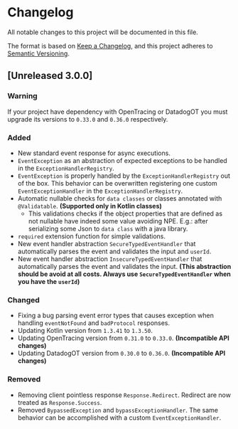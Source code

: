 # Changelog

All notable changes to this project will be documented in this file.

The format is based on [Keep a Changelog](https://keepachangelog.com/en/1.0.0/),
and this project adheres to [Semantic Versioning](https://semver.org/spec/v2.0.0.html).

## [Unreleased 3.0.0] 

### Warning

If your project have dependency with OpenTracing or DatadogOT you must upgrade its versions to `0.33.0` and `0.36.0` 
respectively.

### Added

- New standard event response for async executions.
- `EventException` as an abstraction of expected exceptions to be handled in the `ExceptionHandlerRegistry`.
- `EventException` is properly handled by the `ExceptionHandlerRegistry` out of the box. This behavior can be overwritten
registering one custom `EventExceptionHandler` in the `ExceptionHandlerRegistry`.
- Automatic nullable checks for `data classes` or classes annotated with `@Validatable`. **(Supported only in Kotlin classes)**
    - This validations checks if the object properties that are defined as not nullable have indeed some value
    avoiding NPE. E.g.: after serializing some Json to `data class` with a java library.
- `required` extension function for simple validations.
- New event handler abstraction `SecureTypedEventHandler` that automatically parses the event and validates the input and `userId`.
- New event handler abstraction `InsecureTypedEventHandler` that automatically parses the event and validates the input. 
**(This abstraction should be avoid at all costs. Always use `SecureTypedEventHandler` when you have the `userId`)**

### Changed

- Fixing a bug parsing event error types that causes exception when handling `eventNotFound` and `badProtocol` responses.
- Updating Kotlin version from `1.3.41` to `1.3.50`.
- Updating OpenTracing version from `0.31.0` to `0.33.0`. **(Incompatible API changes)**
- Updating DatadogOT version from `0.30.0` to `0.36.0`. **(Incompatible API changes)**

### Removed

- Removing client pointless response `Response.Redirect`. Redirect are now treated as `Response.Success`.
- Removed `BypassedException` and `bypassExceptionHandler`. The same behavior can be accomplished with a custom `EventExceptionHandler`. 